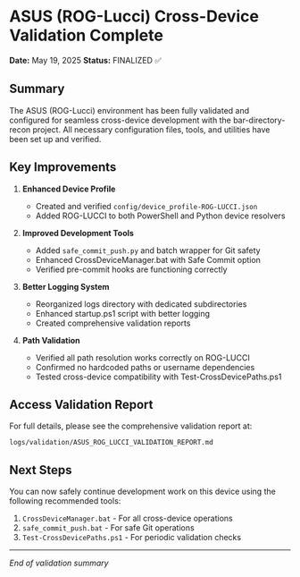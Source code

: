 # ASUS (ROG-Lucci) Cross-Device Validation Complete

**Date:** May 19, 2025
**Status:** FINALIZED ✅

## Summary

The ASUS (ROG-Lucci) environment has been fully validated and configured for seamless cross-device development with the bar-directory-recon project. All necessary configuration files, tools, and utilities have been set up and verified.

## Key Improvements

1. **Enhanced Device Profile**
   - Created and verified `config/device_profile-ROG-LUCCI.json`
   - Added ROG-LUCCI to both PowerShell and Python device resolvers

2. **Improved Development Tools**
   - Added `safe_commit_push.py` and batch wrapper for Git safety
   - Enhanced CrossDeviceManager.bat with Safe Commit option
   - Verified pre-commit hooks are functioning correctly

3. **Better Logging System**
   - Reorganized logs directory with dedicated subdirectories
   - Enhanced startup.ps1 script with better logging
   - Created comprehensive validation reports

4. **Path Validation**
   - Verified all path resolution works correctly on ROG-LUCCI
   - Confirmed no hardcoded paths or username dependencies
   - Tested cross-device compatibility with Test-CrossDevicePaths.ps1

## Access Validation Report

For full details, please see the comprehensive validation report at:

`logs/validation/ASUS_ROG_LUCCI_VALIDATION_REPORT.md`

## Next Steps

You can now safely continue development work on this device using the following recommended tools:

1. `CrossDeviceManager.bat` - For all cross-device operations
2. `safe_commit_push.bat` - For safe Git operations
3. `Test-CrossDevicePaths.ps1` - For periodic validation checks

---

*End of validation summary*
